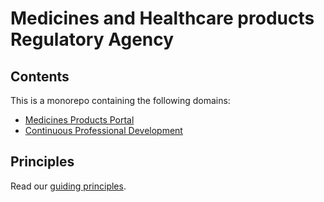 # Medicines and Healthcare products Regulatory Agency

## Contents

This is a monorepo containing the following domains:

- [Medicines Products Portal](./medicines)
- [Continuous Professional Development](./learning)

## Principles

Read our [guiding principles](./docs/principles).
